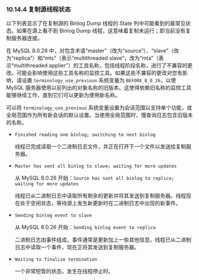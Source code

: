 ### 10.14.4 复制源线程状态

以下列表显示了在复制源的 Binlog Dump 线程的 State 列中可能看到的最常见状态。如果在源上看不到 Binlog Dump 线程，这意味着复制未运行；即当前没有复制服务器连接。

在 MySQL 8.0.26 中，对包含术语“master”（改为“source”）、“slave”（改为“replica”）和“mts”（表示“multithreaded slave”，改为“mta”（表示“multithreaded applier”）的工具名称，包括线程阶段名称，进行了不兼容的更改。可能会影响使用这些工具名称的监控工具。如果这些不兼容的更改对您有影响，请设置 `terminology_use_previous` 系统变量为 `BEFORE_8_0_26`，以使 MySQL 服务器使用以前列出的对象名称的旧版本。这使得依赖旧名称的监控工具能够继续工作，直到它们可以更新为使用新名称。

可以将 `terminology_use_previous` 系统变量设置为会话范围以支持单个功能，或全局范围作为所有新会话的默认设置。当使用全局范围时，慢查询日志包含旧版本的名称。

- `Finished reading one binlog; switching to next binlog`

  线程已完成读取一个二进制日志文件，并正在打开下一个文件以发送给复制服务器。

- `Master has sent all binlog to slave; waiting for more updates`

  从 MySQL 8.0.26 开始：`Source has sent all binlog to replica; waiting for more updates`

  线程已从二进制日志中读取所有剩余的更新并将其发送到复制服务器。线程现在处于空闲状态，等待源上发生新更新时在二进制日志中出现的新事件。

- `Sending binlog event to slave`

  从 MySQL 8.0.26 开始：`Sending binlog event to replica`

  二进制日志由事件组成，事件通常是更新加上一些其他信息。线程已从二进制日志中读取一个事件，现在正将其发送到复制服务器。

- `Waiting to finalize termination`

  一个非常短暂的状态，发生在线程停止时。